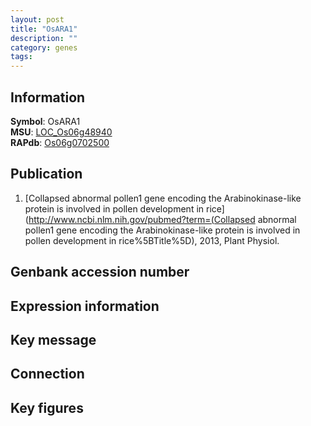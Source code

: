 ```yaml
---
layout: post
title: "OsARA1"
description: ""
category: genes
tags: 
---
```


## Information
__Symbol__: OsARA1  
__MSU__: [LOC_Os06g48940](http://rice.plantbiology.msu.edu/cgi-bin/ORF_infopage.cgi?orf=LOC_Os06g48940)  
__RAPdb__: [Os06g0702500](http://rapdb.dna.affrc.go.jp/viewer/gbrowse_details/irgsp1?name=Os06g0702500)  

## Publication
1. [Collapsed abnormal pollen1 gene encoding the Arabinokinase-like protein is involved in pollen development in rice](http://www.ncbi.nlm.nih.gov/pubmed?term=(Collapsed abnormal pollen1 gene encoding the Arabinokinase-like protein is involved in pollen development in rice%5BTitle%5D), 2013, Plant Physiol.

## Genbank accession number

## Expression information

## Key message

## Connection

## Key figures


